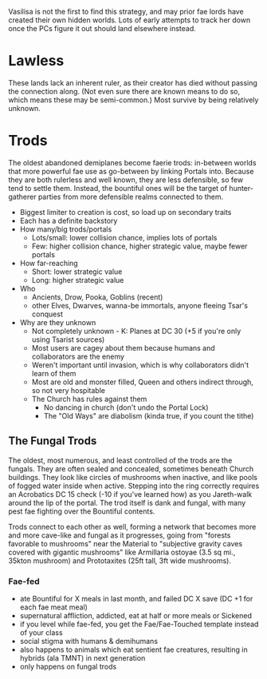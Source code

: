 Vasilisa is not the first to find this strategy, and may prior fae lords have created their own hidden worlds. Lots of early attempts to track her down once the PCs figure it out should land elsewhere instead.

# Lawless
These lands lack an inherent ruler, as their creator has died without passing the connection along. (Not even sure there are known means to do so, which means these may be semi-common.) Most survive by being relatively unknown.

# Trods
The oldest abandoned demiplanes become faerie trods: in-between worlds that more powerful fae use as go-between by linking Portals into. Because they are both rulerless and well known, they are less defensible, so few tend to settle them. Instead, the bountiful ones will be the target of hunter-gatherer parties from more defensible realms connected to them.
 
- Biggest limiter to creation is cost, so load up on secondary traits
- Each has a definite backstory
- How many/big trods/portals
  - Lots/small: lower collision chance, implies lots of portals
  - Few: higher collision chance, higher strategic value, maybe fewer portals
- How far-reaching
  - Short: lower strategic value
  - Long: higher strategic value
- Who
  - Ancients, Drow, Pooka, Goblins (recent)
  - other Elves, Dwarves, wanna-be immortals, anyone fleeing Tsar's conquest
- Why are they unknown
  - Not completely unknown - K: Planes at DC 30 (+5 if you're only using Tsarist sources)
  - Most users are cagey about them because humans and collaborators are the enemy
  - Weren't important until invasion, which is why collaborators didn't learn of them
  - Most are old and monster filled, Queen and others indirect through, so not very hospitable
  - The Church has rules against them
    - No dancing in church (don't undo the Portal Lock)
    - The "Old Ways" are diabolism (kinda true, if you count the tithe)

## The Fungal Trods
The oldest, most numerous, and least controlled of the trods are the fungals. They are often sealed and concealed, sometimes beneath Church buildings. They look like circles of mushrooms when inactive, and like pools of fogged water inside when active. Stepping into the ring correctly requires an Acrobatics DC 15 check (-10 if you've learned how) as you Jareth-walk around the lip of the portal. The trod itself is dank and fungal, with many pest fae fighting over the Bountiful contents.

Trods connect to each other as well, forming a network that becomes more and more cave-like and fungal as it progresses, going from "forests favorable to mushrooms" near the Material to "subjective gravity caves covered with gigantic mushrooms" like  Armillaria ostoyae (3.5 sq mi., 35kton mushroom) and Prototaxites (25ft tall, 3ft wide mushrooms).


### Fae-fed
- ate Bountiful for X meals in last month, and failed DC X save (DC +1 for each fae meat meal)
- supernatural affliction, addicted, eat at half or more meals or Sickened
- if you level while fae-fed, you get the Fae/Fae-Touched template instead of your class
- social stigma with humans & demihumans
- also happens to animals which eat sentient fae creatures, resulting in hybrids (ala TMNT) in next generation
- only happens on fungal trods

